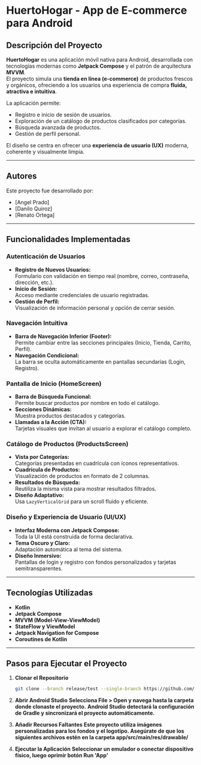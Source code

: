 # HuertoHogar - App de E-commerce para Android


## Descripción del Proyecto

**HuertoHogar** es una aplicación móvil nativa para Android, desarrollada con tecnologías modernas como **Jetpack Compose** y el patrón de arquitectura **MVVM**.  
El proyecto simula una **tienda en línea (e-commerce)** de productos frescos y orgánicos, ofreciendo a los usuarios una experiencia de compra **fluida, atractiva e intuitiva**.

La aplicación permite:
- Registro e inicio de sesión de usuarios.
- Exploración de un catálogo de productos clasificados por categorías.
- Búsqueda avanzada de productos.
- Gestión de perfil personal.

El diseño se centra en ofrecer una **experiencia de usuario (UX)** moderna, coherente y visualmente limpia.

---

## Autores

Este proyecto fue desarrollado por:

- [Angel Prado]
- [Danilo Quiroz]
- [Renato Ortega]

---

## Funcionalidades Implementadas

### Autenticación de Usuarios
- **Registro de Nuevos Usuarios:**  
  Formulario con validación en tiempo real (nombre, correo, contraseña, dirección, etc.).
- **Inicio de Sesión:**  
  Acceso mediante credenciales de usuario registradas.
- **Gestión de Perfil:**  
  Visualización de información personal y opción de cerrar sesión.

### Navegación Intuitiva
- **Barra de Navegación Inferior (Footer):**  
  Permite cambiar entre las secciones principales (Inicio, Tienda, Carrito, Perfil).
- **Navegación Condicional:**  
  La barra se oculta automáticamente en pantallas secundarias (Login, Registro).

### Pantalla de Inicio (HomeScreen)
- **Barra de Búsqueda Funcional:**  
  Permite buscar productos por nombre en todo el catálogo.
- **Secciones Dinámicas:**  
  Muestra productos destacados y categorías.
- **Llamadas a la Acción (CTA):**  
  Tarjetas visuales que invitan al usuario a explorar el catálogo completo.

### Catálogo de Productos (ProductsScreen)
- **Vista por Categorías:**  
  Categorías presentadas en cuadrícula con íconos representativos.
- **Cuadrícula de Productos:**  
  Visualización de productos en formato de 2 columnas.
- **Resultados de Búsqueda:**  
  Reutiliza la misma vista para mostrar resultados filtrados.
- **Diseño Adaptativo:**  
  Usa `LazyVerticalGrid` para un scroll fluido y eficiente.

### Diseño y Experiencia de Usuario (UI/UX)
- **Interfaz Moderna con Jetpack Compose:**  
  Toda la UI está construida de forma declarativa.
- **Tema Oscuro y Claro:**  
  Adaptación automática al tema del sistema.
- **Diseño Inmersivo:**  
  Pantallas de login y registro con fondos personalizados y tarjetas semitransparentes.

---

## Tecnologías Utilizadas

- **Kotlin**
- **Jetpack Compose**
- **MVVM (Model-View-ViewModel)**
- **StateFlow y ViewModel**
- **Jetpack Navigation for Compose**
- **Coroutines de Kotlin**

---

## Pasos para Ejecutar el Proyecto

1. **Clonar el Repositorio**
   ```bash
   git clone --branch release/test --single-branch https://github.com/ren-ortega4/HuertoHogar.git
   
2. **Abrir Android Studio**
   **Selecciona File > Open y navega hasta la carpeta donde clonaste el proyecto.**
   **Android Studio detectará la configuración de Gradle y sincronizará el proyecto automáticamente.**

3. **Añadir Recursos Faltantes**
   **Este proyecto utiliza imágenes personalizadas para los fondos y el logotipo. Asegúrate de que los siguientes archivos estén en la carpeta app/src/main/res/drawable/**

4. **Ejecutar la Aplicación**
   **Seleccionar un emulador o conectar dispositivo físico, luego oprimir botón Run 'App'**